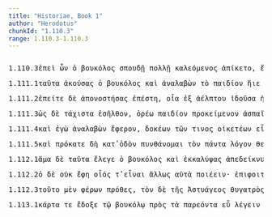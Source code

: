 ```yaml
---
title: "Historiae, Book 1"
author: "Herodotus"
chunkId: "1.110.3"
range: 1.110.3-1.110.3
---
```


<pre class="greek prose syntax" data-urn="urn:cts:greekLit:tlg0016.tlg001"><p><span class="subdoc" data-subdoc="1.110.3">1.110.3</span><span class="sentence"><span class=" " data-flags="c--------" data-head="10" data-id="1" data-lemma="ἐπεί">ἐπεὶ </span><span class=" " data-def="certainly, in fact, really, really" data-flags="d--------" data-head="10" data-id="2" data-lemma="οὖν">ὦν </span><span class=" nominative" data-flags="l-s---mn-" data-head="4" data-id="3" data-lemma="ὁ">ὁ </span><span class=" nominative" data-flags="n-s---mn-" data-head="8" data-id="4" data-lemma="βουκόλος">βουκόλος </span><span class=" dative" data-def="haste, speed, haste, haste" data-flags="n-s---fd-" data-head="8" data-id="5" data-lemma="σπουδή">σπουδῇ </span><span class=" dative" data-def="many, many, many" data-flags="a-s---fd-" data-head="5" data-id="6" data-lemma="πολύς">πολλῇ </span><span class="verb nominative" data-def="call, summon, they had been summoned, demand, require" data-flags="v-sppemn-" data-head="8" data-id="7" data-lemma="καλέω">καλεόμενος </span><span class="verb " data-def="arrive at, come to, reach:, came up to, came to" data-flags="v3saim---" data-head="1" data-id="8" data-lemma="ἀφικνέομαι">ἀπίκετο</span><span class=" " data-flags="u--------" data-head="1" data-id="9" data-lemma=",">, </span><span class="verb " data-flags="v3siia---" data-head="0" data-id="10" data-lemma="λέγω">ἔλεγε </span><span class=" nominative" data-flags="l-s---mn-" data-head="12" data-id="11" data-lemma="ὁ">ὁ </span><span class=" nominative" data-flags="n-s---mn-" data-head="10" data-id="12" data-lemma="Ἅρπαγος">Ἅρπαγος </span><span class=" accusative" data-def="this, nearer, more remote" data-flags="p-p---na-" data-head="10" data-id="13" data-lemma="ὅδε">τάδε</span><span class=" " data-flags="u--------" data-head="0" data-id="14" data-lemma=".">. </span></span><span class="sentence"><span class="verb " data-def="urge, drive on, exhort, bid, order" data-flags="v3spia---" data-head="0" data-id="1" data-lemma="κελεύω">κελεύει </span><span class=" accusative" data-def="thou, thou at least, for thy part, you two, both of you" data-flags="p2s----a-" data-head="8" data-id="2" data-lemma="σύ">σε </span><span class=" accusative" data-flags="n-p---ma-" data-head="1" data-id="3" data-lemma="Ἀστυάγης">Ἀστυάγης </span><span class=" accusative" data-flags="l-s---na-" data-head="5" data-id="4" data-lemma="ὁ">τὸ </span><span class=" accusative" data-flags="n-s---na-" data-head="7" data-id="5" data-lemma="παιδίον">παιδίον </span><span class=" accusative" data-def="this, u, this man here" data-flags="a-s---na-" data-head="5" data-id="6" data-lemma="οὗτος">τοῦτο </span><span class="verb accusative" data-def="a, take, receive" data-flags="v-sapama-" data-head="8" data-id="7" data-lemma="λαμβάνω">λαβόντα </span><span class="verb " data-def="l), Alc, set, put, place, set" data-flags="v--ana---" data-head="1" data-id="8" data-lemma="τίθημι">θεῖναι </span><span class=" " data-def="into, to, into" data-flags="r--------" data-head="8" data-id="9" data-lemma="εἰς">ἐς </span><span class=" accusative" data-flags="l-s---na-" data-head="11" data-id="10" data-lemma="ὁ">τὸ </span><span class=" accusative" data-def="desolate, lonely, solitary, desert parts, empty" data-flags="a-s---nas" data-head="9" data-id="11" data-lemma="ἐρῆμος">ἐρημότατον </span><span class=" genitive" data-flags="l-p---ng-" data-head="13" data-id="12" data-lemma="ὁ">τῶν </span><span class=" genitive" data-flags="n-p---ng-" data-head="11" data-id="13" data-lemma="ὄρος">ὀρέων</span><span class=" " data-flags="u--------" data-head="15" data-id="14" data-lemma=",">, </span><span class=" " data-flags="c--------" data-head="8" data-id="15" data-lemma="ὅπως">ὅκως </span><span class=" " data-flags="d--------" data-head="18" data-id="16" data-lemma="ἄν">ἂν </span><span class=" accusative" data-flags="a-p---na-" data-head="18" data-id="17" data-lemma="τάχιστος">τάχιστα </span><span class="verb " data-def="destroy utterly, make away with, kill, destroy, ruin" data-flags="v3saop---" data-head="15" data-id="18" data-lemma="διαφθείρω">διαφθαρείη</span><span class=" " data-flags="u--------" data-head="0" data-id="19" data-lemma="·">· </span></span><span class="sentence"><span class=" " data-flags="d--------" data-head="4" data-id="1" data-lemma="καί">καὶ </span><span class=" accusative" data-def="this, nearer, more remote" data-flags="p-p---na-" data-head="6" data-id="2" data-lemma="ὅδε">τάδε </span><span class=" nominative" data-flags="l-p---mn-" data-head="5" data-id="3" data-lemma="ὁ">τοὶ </span><span class="verb " data-def="urge, drive on, exhort, bid, order" data-flags="v3saia---" data-head="0" data-id="4" data-lemma="κελεύω">ἐκέλευσε </span><span class="verb " data-def="said, avocam, vac" data-flags="v--ana---" data-head="4" data-id="5" data-lemma="εἶπον">εἰπεῖν</span><span class=" " data-flags="u--------" data-head="5" data-id="6" data-lemma=",">, </span><span class=" " data-def="if haply, if, soever" data-flags="c--------" data-head="20" data-id="7" data-lemma="ἐάν">ἢν </span><span class=" " data-flags="d--------" data-head="9" data-id="8" data-lemma="μή">μὴ </span><span class="verb " data-def="kill, slay, condemn to death, put to death" data-flags="v2sasa---" data-head="11" data-id="9" data-lemma="ἀποκτείνω">ἀποκτείνῃς </span><span class=" accusative" data-def="self, him, her, it, the very one, the same" data-flags="p-s---na-" data-head="9" data-id="10" data-lemma="αὐτός">αὐτὸ </span><span class=" " data-def="otheruise, but, not only . . but" data-flags="c--------" data-head="7" data-id="11" data-lemma="ἀλλά">ἀλλὰ </span><span class=" dative" data-def="any one, any thing, who? what?, si se" data-flags="a-s---md-" data-head="13" data-id="12" data-lemma="τις">τεῷ </span><span class=" dative" data-flags="n-s---md-" data-head="14" data-id="13" data-lemma="τρόπος">τρόπῳ </span><span class="verb " data-def="cause to remain over and above, keep safe, preserve, save up, lay by, part" data-flags="v2sasa---" data-head="11" data-id="14" data-lemma="περιποιέω">περιποιήσῃς</span><span class=" " data-flags="u--------" data-head="7" data-id="15" data-lemma=",">, </span><span class=" dative" data-def="ruin, destruction, death, of death, plague take thee" data-flags="n-s---md-" data-head="20" data-id="16" data-lemma="ὄλεθρος">ὀλέθρῳ </span><span class=" dative" data-flags="l-s---md-" data-head="16" data-id="17" data-lemma="ὁ">τῷ </span><span class=" dative" data-def="bad, ugly, ill-born, mean" data-flags="a-s---md-" data-head="16" data-id="18" data-lemma="κακός">κακίστῳ </span><span class=" accusative" data-def="thou, thou at least, for thy part, you two, both of you" data-flags="p-s---ma-" data-head="20" data-id="19" data-lemma="σύ">σε </span><span class="verb " data-def="use constantly, habitually, use" data-flags="v--fne---" data-head="6" data-id="20" data-lemma="διαχράομαι">διαχρήσεσθαι</span><span class=" " data-flags="u--------" data-head="0" data-id="21" data-lemma=".">. </span></span><span class="sentence"><span class="verb " data-def="" data-flags="v--pna---" data-head="4" data-id="1" data-lemma="ἐποράω">ἐπορᾶν </span><span class=" " data-flags="d--------" data-head="4" data-id="2" data-lemma="δέ">δὲ </span><span class="verb accusative" data-def="to be cast out, exposed, to be set up in public, posted up" data-flags="v-srpena-" data-head="1" data-id="3" data-lemma="ἔκκειμαι">ἐκκείμενον </span><span class="verb " data-def="draw up in order of battle, form, array, marshal, to be drawn up, in rank and file" data-flags="v1srie---" data-head="0" data-id="4" data-lemma="τάσσω">τέταγμαι </span><span class=" nominative" data-def="I at least, for my part, indeed, for myself, me, we two" data-flags="p1s---mn-" data-head="4" data-id="5" data-lemma="ἐγώ">ἐγώ</span><span class=" " data-flags="u--------" data-head="0" data-id="6" data-lemma=".">. </span></span></p><p><span class="subdoc" data-subdoc="1.111.1">1.111.1</span><span class="sentence"><span class=" nominative" data-def="this, u, this man here" data-flags="p-p---nn-" data-head="2" data-id="1" data-lemma="οὗτος">ταῦτα </span><span class="verb nominative" data-def="hear, hear, hear of, hear tell of" data-flags="v-sppamn-" data-head="14" data-id="2" data-lemma="ἀκούω">ἀκούσας </span><span class=" nominative" data-flags="l-s---mn-" data-head="4" data-id="3" data-lemma="ὁ">ὁ </span><span class=" nominative" data-flags="n-s---mn-" data-head="14" data-id="4" data-lemma="βουκόλος">βουκόλος </span><span class=" " data-flags="d--------" data-head="6" data-id="5" data-lemma="καί">καὶ </span><span class="verb nominative" data-def="take up, take into one's hands, take on board ship, take up into heaven" data-flags="v-sapamn-" data-head="9" data-id="6" data-lemma="ἀναλαμβάνω">ἀναλαβὼν </span><span class=" accusative" data-flags="l-s---na-" data-head="8" data-id="7" data-lemma="ὁ">τὸ </span><span class=" accusative" data-flags="n-s---na-" data-head="6" data-id="8" data-lemma="παιδίον">παιδίον </span><span class="verb " data-flags="v3siia---" data-head="14" data-id="9" data-lemma="εἶμι">ἤιε </span><span class=" accusative" data-flags="l-s---fa-" data-head="13" data-id="10" data-lemma="ὁ">τὴν </span><span class=" accusative" data-def="self, him, her, it, the very one, the same" data-flags="a-s---fa-" data-head="13" data-id="11" data-lemma="αὐτός">αὐτὴν </span><span class=" " data-def="backwards, hinder parts, back" data-flags="d--------" data-head="9" data-id="12" data-lemma="ὀπίσω">ὀπίσω </span><span class=" accusative" data-def="way, road, course, channel, to truth" data-flags="n-s---fa-" data-head="9" data-id="13" data-lemma="ὁδός">ὁδὸν </span><span class=" " data-flags="c--------" data-head="0" data-id="14" data-lemma="καί">καὶ </span><span class="verb " data-def="arrive at, come to, reach:, came up to, came to" data-flags="v3spie---" data-head="14" data-id="15" data-lemma="ἀφικνέομαι">ἀπικνέεται </span><span class=" " data-def="into, to, into" data-flags="r--------" data-head="15" data-id="16" data-lemma="εἰς">ἐς </span><span class=" accusative" data-flags="l-s---fa-" data-head="18" data-id="17" data-lemma="ὁ">τὴν </span><span class=" accusative" data-def="steading, farm-building, country house, quarters" data-flags="n-s---fa-" data-head="16" data-id="18" data-lemma="ἔπαυλις">ἔπαυλιν</span><span class=" " data-flags="u--------" data-head="0" data-id="19" data-lemma=".">. </span></span><span class="sentence"><span class=" dative" data-flags="l-s---md-" data-head="5" data-id="1" data-lemma="ὁ">τῷ </span><span class=" " data-flags="d--------" data-head="18" data-id="2" data-lemma="δέ">δ̓ </span><span class=" " data-flags="d--------" data-head="18" data-id="3" data-lemma="ἄρα">ἄρα </span><span class=" " data-flags="d--------" data-head="5" data-id="4" data-lemma="καί">καὶ </span><span class=" dative" data-def="self, him, her, it, the very one, the same" data-flags="p-s---md-" data-head="7" data-id="5" data-lemma="αὐτός">αὐτῷ </span><span class=" nominative" data-flags="l-s---fn-" data-head="7" data-id="6" data-lemma="ὁ">ἡ </span><span class=" nominative" data-def="woman, man, mistress, lady" data-flags="n-s---fn-" data-head="18" data-id="7" data-lemma="γυνή">γυνή</span><span class=" " data-flags="u--------" data-head="10" data-id="8" data-lemma=",">, </span><span class=" nominative" data-def="at the birth, about to bring forth" data-flags="n-s---fn-" data-head="10" data-id="9" data-lemma="ἐπίτεξ">ἐπίτεξ </span><span class="verb nominative" data-flags="v-sppafn-" data-head="18" data-id="10" data-lemma="εἰμί">ἐοῦσα </span><span class=" accusative" data-flags="a-s---fa-" data-head="12" data-id="11" data-lemma="πᾶς">πᾶσαν </span><span class=" accusative" data-def="day, at daybreak, in the day" data-flags="n-s---fa-" data-head="10" data-id="12" data-lemma="ἡμέρα">ἡμέρην</span><span class=" " data-flags="u--------" data-head="10" data-id="13" data-lemma=",">, </span><span class=" " data-flags="d--------" data-head="18" data-id="14" data-lemma="τότε">τότε </span><span class=" " data-flags="d--------" data-head="18" data-id="15" data-lemma="πως">κως </span><span class=" " data-flags="r--------" data-head="18" data-id="16" data-lemma="κατά">κατὰ </span><span class=" accusative" data-def="god, goddess, the Divine power, the Deity" data-flags="n-s---ma-" data-head="16" data-id="17" data-lemma="δαίμων">δαίμονα </span><span class="verb " data-def="bring into the world, engender, beget, bring forth" data-flags="v3spia---" data-head="0" data-id="18" data-lemma="τίκτω">τίκτει </span><span class="verb genitive" data-def="go, come, go, go away, go off" data-flags="v-sppemg-" data-head="18" data-id="19" data-lemma="οἴχομαι">οἰχομένου </span><span class=" genitive" data-flags="l-s---mg-" data-head="21" data-id="20" data-lemma="ὁ">τοῦ </span><span class=" genitive" data-flags="n-s---mg-" data-head="19" data-id="21" data-lemma="βουκόλος">βουκόλου </span><span class=" " data-def="into, to, into" data-flags="r--------" data-head="19" data-id="22" data-lemma="εἰς">ἐς </span><span class=" accusative" data-def="city, the citadel, the citadel" data-flags="n-s---fa-" data-head="22" data-id="23" data-lemma="πόλις">πόλιν</span><span class=" " data-flags="u--------" data-head="0" data-id="24" data-lemma=".">. </span></span><span class="sentence"><span class="verb " data-flags="v3piia---" data-head="0" data-id="1" data-lemma="εἰμί">ἦσαν </span><span class=" " data-flags="d--------" data-head="1" data-id="2" data-lemma="δέ">δὲ </span><span class=" " data-def="into, to, into" data-flags="r--------" data-head="1" data-id="3" data-lemma="εἰς">ἐν </span><span class=" dative" data-def="thought, care, attention, thought, thought, reflection, meditation" data-flags="n-s---fd-" data-head="3" data-id="4" data-lemma="φροντίς">φροντίδι </span><span class=" nominative" data-def="either, both of two, each one" data-flags="a-p---mn-" data-head="8" data-id="5" data-lemma="ἀμφότερος">ἀμφότεροι </span><span class=" genitive" data-def="of one another, to one another, one another, mutually, reciprocally, one another" data-flags="p-p---mg-" data-head="7" data-id="6" data-lemma="ἀλλήλων">ἀλλήλων </span><span class=" " data-def="round about, all round, on both sides, pári" data-flags="r--------" data-head="4" data-id="7" data-lemma="περί">πέρι</span><span class=" " data-flags="u--------" data-head="1" data-id="8" data-lemma=",">, </span><span class=" nominative" data-flags="l-s---mn-" data-head="18" data-id="9" data-lemma="ὁ">ὃ </span><span class=" " data-def="indeed, of a truth, but, indeed" data-flags="d--------" data-head="18" data-id="10" data-lemma="μέν">μὲν </span><span class=" genitive" data-flags="l-s---mg-" data-head="12" data-id="11" data-lemma="ὁ">τοῦ </span><span class=" genitive" data-def="childbirth, parturition, the time of parturition, period of gestation" data-flags="n-s---mg-" data-head="15" data-id="12" data-lemma="τόκος">τόκου </span><span class=" genitive" data-flags="l-s---fg-" data-head="14" data-id="13" data-lemma="ὁ">τῆς </span><span class=" genitive" data-def="woman, man, mistress, lady" data-flags="n-s---fg-" data-head="12" data-id="14" data-lemma="γυνή">γυναικὸς </span><span class="verb nominative" data-def="" data-flags="v-sppamn-" data-head="9" data-id="15" data-lemma="ἀρρωδέω">ἀρρωδέων</span><span class=" " data-flags="u--------" data-head="9" data-id="16" data-lemma=",">, </span><span class=" nominative" data-flags="l-s---fn-" data-head="19" data-id="17" data-lemma="ὁ">ἡ </span><span class=" " data-flags="c--------" data-head="8" data-id="18" data-lemma="δέ">δὲ </span><span class=" nominative" data-def="woman, man, mistress, lady" data-flags="n-s---fn-" data-head="18" data-id="19" data-lemma="γυνή">γυνὴ </span><span class=" accusative" data-flags="p-s---na-" data-head="26" data-id="20" data-lemma="ὅς">ὅ </span><span class=" accusative" data-def="any one, any thing, who? what?, si se" data-flags="a-s---na-" data-head="20" data-id="21" data-lemma="τις">τι </span><span class=" " data-flags="d--------" data-head="23" data-id="22" data-lemma="οὐ">οὐκ </span><span class="verb nominative" data-def="to be accustomed, to be wont, after his wont, is the custom" data-flags="v-srpamn-" data-head="26" data-id="23" data-lemma="ἔθω">ἐωθὼς </span><span class=" nominative" data-flags="l-s---mn-" data-head="25" data-id="24" data-lemma="ὁ">ὁ </span><span class=" nominative" data-flags="n-s---mn-" data-head="26" data-id="25" data-lemma="Ἅρπαγος">Ἅρπαγος </span><span class="verb " data-def="send after, for, having sent for" data-flags="v3saom---" data-head="31" data-id="26" data-lemma="μεταπέμπω">μεταπέμψαιτο </span><span class=" genitive" data-def="self, him, her, it, the very one, the same" data-flags="p-s---fg-" data-head="29" data-id="27" data-lemma="αὐτός">αὐτῆς </span><span class=" accusative" data-flags="l-s---ma-" data-head="29" data-id="28" data-lemma="ὁ">τὸν </span><span class=" accusative" data-def="nar-, ner-, nṛ-, nṛ" data-flags="n-s---ma-" data-head="26" data-id="29" data-lemma="ἀνήρ">ἄνδρα</span><span class=" " data-flags="u--------" data-head="0" data-id="30" data-lemma=".">. </span></span></p><p><span class="subdoc" data-subdoc="1.111.2">1.111.2</span><span class="sentence"><span class=" " data-flags="c--------" data-head="12" data-id="1" data-lemma="ἐπεί">ἐπείτε </span><span class=" " data-flags="d--------" data-head="12" data-id="2" data-lemma="δέ">δὲ </span><span class="verb nominative" data-def="return, come home, when he returns from" data-flags="v-sapamn-" data-head="4" data-id="3" data-lemma="ἀπονοστέω">ἀπονοστήσας </span><span class="verb " data-def="set, place upon, set over, to be appointed, instituted" data-flags="v3saia---" data-head="1" data-id="4" data-lemma="ἐφίστημι">ἐπέστη</span><span class=" " data-flags="u--------" data-head="1" data-id="5" data-lemma=",">, </span><span class=" accusative" data-def="such as, of what sort, what a man, what" data-flags="a-p---na-" data-head="9" data-id="6" data-lemma="οἷος">οἷα </span><span class=" " data-def="from out of, from, out of, forth from" data-flags="r--------" data-head="9" data-id="7" data-lemma="ἐκ">ἐξ </span><span class=" genitive" data-def="unhoped for, unexpected, beyond hope, unexpectedly, beyond hope, despaired of" data-flags="a-s---mg-" data-head="7" data-id="8" data-lemma="ἄελπτος">ἀέλπτου </span><span class="verb nominative" data-flags="v-sapafn-" data-head="12" data-id="9" data-lemma="εἶδον">ἰδοῦσα </span><span class=" nominative" data-flags="l-s---fn-" data-head="11" data-id="10" data-lemma="ὁ">ἡ </span><span class=" nominative" data-def="woman, man, mistress, lady" data-flags="n-s---fn-" data-head="12" data-id="11" data-lemma="γυνή">γυνὴ </span><span class="verb " data-def="ask, inquire, learn by inquiry, ask after" data-flags="v3siie---" data-head="0" data-id="12" data-lemma="ἔρομαι">εἴρετο </span><span class=" nominative" data-def="before, in front, fore, in front" data-flags="a-s---fn-" data-head="11" data-id="13" data-lemma="πρότερος">προτέρη </span><span class=" accusative" data-flags="p-s---na-" data-head="20" data-id="14" data-lemma="ὅς">ὅ </span><span class=" accusative" data-def="any one, any thing, who? what?, si se" data-flags="a-s---na-" data-head="14" data-id="15" data-lemma="τις">τι </span><span class=" accusative" data-def="him, her, it, himself" data-flags="p-s---ma-" data-head="20" data-id="16" data-lemma="μιν">μιν </span><span class=" " data-def="in this way, manner, so, thus, thus, as follows" data-flags="d--------" data-head="20" data-id="17" data-lemma="οὕτως">οὕτω </span><span class=" " data-def="ready, willing, eager, eager, eager for" data-flags="d--------" data-head="20" data-id="18" data-lemma="πρόθυμος">προθύμως </span><span class=" nominative" data-flags="n-s---mn-" data-head="20" data-id="19" data-lemma="Ἅρπαγος">Ἅρπαγος </span><span class="verb " data-def="send after, for, having sent for" data-flags="v3saim---" data-head="12" data-id="20" data-lemma="μεταπέμπω">μετεπέμψατο</span><span class=" " data-flags="u--------" data-head="0" data-id="21" data-lemma=".">. </span></span><span class="sentence"><span class=" nominative" data-flags="l-s---mn-" data-head="3" data-id="1" data-lemma="ὁ">ὁ </span><span class=" " data-flags="d--------" data-head="3" data-id="2" data-lemma="δέ">δὲ </span><span class="verb " data-def="said, avocam, vac" data-flags="v3saia---" data-head="0" data-id="3" data-lemma="εἶπον">εἶπε </span><span class=" " data-flags="i--------" data-head="5" data-id="4" data-lemma="ὦ">ὤ </span><span class=" vocative" data-def="woman, man, mistress, lady" data-flags="n-s---fv-" data-head="12" data-id="5" data-lemma="γυνή">γύναι</span><span class=" " data-flags="u--------" data-head="5" data-id="6" data-lemma=",">, </span><span class="verb " data-flags="v1paia---" data-head="12" data-id="7" data-lemma="εἶδον">εἶδόν </span><span class=" " data-flags="d--------" data-head="12" data-id="8" data-lemma="τε">τε </span><span class=" " data-def="into, to, into" data-flags="r--------" data-head="11" data-id="9" data-lemma="εἰς">ἐς </span><span class=" accusative" data-def="city, the citadel, the citadel" data-flags="n-s---fa-" data-head="9" data-id="10" data-lemma="πόλις">πόλιν </span><span class="verb nominative" data-def="ibo, start, set out, was setting out" data-flags="v-sapamn-" data-head="12" data-id="11" data-lemma="ἔρχομαι">ἐλθὼν </span><span class=" " data-flags="c--------" data-head="3" data-id="12" data-lemma="καί">καὶ </span><span class="verb " data-def="hear, hear, hear of, hear tell of" data-flags="v1saia---" data-head="12" data-id="13" data-lemma="ἀκούω">ἤκουσα </span><span class=" accusative" data-flags="p-s---na-" data-head="16" data-id="14" data-lemma="ὅς">τὸ </span><span class=" " data-def="and not, neither . . nor, both not . . , and" data-flags="d--------" data-head="18" data-id="15" data-lemma="μήτε">μήτε </span><span class="verb " data-flags="v--pna---" data-head="18" data-id="16" data-lemma="ἰδέω">ἰδεῖν </span><span class="verb " data-def="-IG, owe, have to pay, account for" data-flags="v3paia---" data-head="12" data-id="17" data-lemma="ὀφείλω">ὄφελον </span><span class=" " data-def="and not, neither . . nor, both not . . , and" data-flags="c--------" data-head="17" data-id="18" data-lemma="μήτε">μήτε </span><span class=" " data-flags="d--------" data-head="20" data-id="19" data-lemma="ποτέ">κοτὲ </span><span class="verb " data-def="come into a new state of being, come into being, to be born" data-flags="v--anm---" data-head="18" data-id="20" data-lemma="γίγνομαι">γενέσθαι </span><span class=" " data-def="into, to, into" data-flags="r--------" data-head="20" data-id="21" data-lemma="εἰς">ἐς </span><span class=" accusative" data-def="master, lord, the master of the house, despot, absolute ruler" data-flags="n-p---ma-" data-head="21" data-id="22" data-lemma="δεσπότης">δεσπότας </span><span class=" accusative" data-flags="l-p---ma-" data-head="22" data-id="23" data-lemma="ὁ">τοὺς </span><span class=" accusative" data-def="our, our case, our part" data-flags="a-p---ma-" data-head="22" data-id="24" data-lemma="ἡμέτερος">ἡμετέρους</span><span class=" " data-flags="u--------" data-head="0" data-id="25" data-lemma=".">. </span></span><span class="sentence"><span class=" nominative" data-flags="n-s---mn-" data-head="6" data-id="1" data-lemma="οἶκος">οἶκος </span><span class=" " data-def="indeed, of a truth, but, indeed" data-flags="d--------" data-head="9" data-id="2" data-lemma="μέν">μὲν </span><span class=" nominative" data-flags="a-s---mn-" data-head="1" data-id="3" data-lemma="πᾶς">πᾶς </span><span class=" genitive" data-flags="n-s---mg-" data-head="1" data-id="4" data-lemma="Ἅρπαγος">Ἁρπάγου </span><span class=" dative" data-def="" data-flags="n-s---md-" data-head="6" data-id="5" data-lemma="κλαυθμός">κλαυθμῷ </span><span class="verb " data-def="hold fast, hold back, withhold, check, restrain, bridle" data-flags="v3siie---" data-head="9" data-id="6" data-lemma="κατέχω">κατείχετο</span><span class=" " data-flags="u--------" data-head="6" data-id="7" data-lemma=",">, </span><span class=" nominative" data-def="I at least, for my part, indeed, for myself, me, we two" data-flags="p1s---mn-" data-head="11" data-id="8" data-lemma="ἐγώ">ἐγὼ </span><span class=" " data-flags="c--------" data-head="0" data-id="9" data-lemma="δέ">δὲ </span><span class="verb nominative" data-def="strike out of, drive away from, expel, drive away, drive out of one's senses by a sudden shock, amaze, astound" data-flags="v-sappmn-" data-head="11" data-id="10" data-lemma="ἐκπλήσσω">ἐκπλαγεὶς </span><span class="verb " data-flags="v1siia---" data-head="9" data-id="11" data-lemma="εἶμι">ἤια </span><span class=" " data-def="" data-flags="d--------" data-head="11" data-id="12" data-lemma="ἔσω">ἔσω</span><span class=" " data-flags="u--------" data-head="0" data-id="13" data-lemma=".">. </span></span></p><p><span class="subdoc" data-subdoc="1.111.3">1.111.3</span><span class="sentence"><span class=" " data-def="so, thus, as, how" data-flags="c--------" data-head="6" data-id="1" data-lemma="ὡς">ὡς </span><span class=" " data-flags="d--------" data-head="6" data-id="2" data-lemma="δέ">δὲ </span><span class=" accusative" data-flags="a-p---na-" data-head="4" data-id="3" data-lemma="τάχιστος">τάχιστα </span><span class="verb " data-def="go in, into, enter, invaded" data-flags="v1saia---" data-head="1" data-id="4" data-lemma="εἰσέρχομαι">ἐσῆλθον</span><span class=" " data-flags="u--------" data-head="1" data-id="5" data-lemma=",">, </span><span class="verb " data-def="Inscr. destombeaux des rois, I know, a)ware" data-flags="v1spia---" data-head="0" data-id="6" data-lemma="ὁράω">ὁρέω </span><span class=" accusative" data-flags="n-s---na-" data-head="6" data-id="7" data-lemma="παιδίον">παιδίον </span><span class="verb accusative" data-def="to be set before one, laid, shew" data-flags="v-srpena-" data-head="7" data-id="8" data-lemma="πρόκειμαι">προκείμενον </span><span class="verb accusative" data-def="pant, gasp, struggle, made a struggle, resisted" data-flags="v-sppana-" data-head="11" data-id="9" data-lemma="ἀσπαίρω">ἀσπαῖρόν </span><span class=" " data-flags="d--------" data-head="11" data-id="10" data-lemma="τε">τε </span><span class=" " data-flags="c--------" data-head="7" data-id="11" data-lemma="καί">καὶ </span><span class="verb accusative" data-flags="v-sppena-" data-head="11" data-id="12" data-lemma="κραυγάνομαι">κραυγανόμενον</span><span class=" " data-flags="u--------" data-head="14" data-id="13" data-lemma=",">, </span><span class="verb accusative" data-def="order, arrange, set, in array, marshal" data-flags="v-srpema-" data-head="7" data-id="14" data-lemma="κοσμέω">κεκοσμημένον </span><span class=" dative" data-def="gold, gold, gold" data-flags="n-s---md-" data-head="17" data-id="15" data-lemma="χρυσός">χρυσῷ </span><span class=" " data-flags="d--------" data-head="17" data-id="16" data-lemma="τε">τε </span><span class=" " data-flags="c--------" data-head="14" data-id="17" data-lemma="καί">καὶ </span><span class=" dative" data-def="clothing, raiment, the dress, dress" data-flags="n-s---fd-" data-head="17" data-id="18" data-lemma="ἐσθής">ἐσθῆτι </span><span class=" dative" data-def="many-coloured, spotted, pied, dappled, tattooed, wrought in various colours" data-flags="a-s---fd-" data-head="18" data-id="19" data-lemma="ποικίλος">ποικίλῃ</span><span class=" " data-flags="u--------" data-head="0" data-id="20" data-lemma=".">. </span></span><span class="sentence"><span class=" nominative" data-flags="n-s---mn-" data-head="7" data-id="1" data-lemma="Ἅρπαγος">Ἅρπαγος </span><span class=" " data-flags="d--------" data-head="7" data-id="2" data-lemma="δέ">δὲ </span><span class=" " data-def="so, thus, as, how" data-flags="c--------" data-head="7" data-id="3" data-lemma="ὡς">ὡς </span><span class="verb " data-flags="v3saia---" data-head="3" data-id="4" data-lemma="εἶδον">εἶδέ </span><span class=" accusative" data-def="I at least, for my part, indeed, for myself, me, we two" data-flags="p1s---ma-" data-head="4" data-id="5" data-lemma="ἐγώ">με</span><span class=" " data-flags="u--------" data-head="3" data-id="6" data-lemma=",">, </span><span class="verb " data-def="urge, drive on, exhort, bid, order" data-flags="v3siia---" data-head="0" data-id="7" data-lemma="κελεύω">ἐκέλευε </span><span class=" accusative" data-flags="l-s---fa-" data-head="9" data-id="8" data-lemma="ὁ">τὴν </span><span class=" accusative" data-flags="a-s---fa-" data-head="15" data-id="9" data-lemma="τάχιστος">ταχίστην </span><span class="verb accusative" data-def="take up, take into one's hands, take on board ship, take up into heaven" data-flags="v-sapama-" data-head="15" data-id="10" data-lemma="ἀναλαμβάνω">ἀναλαβόντα </span><span class=" accusative" data-flags="l-s---na-" data-head="12" data-id="11" data-lemma="ὁ">τὸ </span><span class=" accusative" data-flags="n-s---na-" data-head="10" data-id="12" data-lemma="παιδίον">παιδίον </span><span class="verb " data-def="go, come, go, go away, go off" data-flags="v--pne---" data-head="15" data-id="13" data-lemma="οἴχομαι">οἴχεσθαι </span><span class="verb accusative" data-def="fero, beran, bhárati" data-flags="v-sppama-" data-head="13" data-id="14" data-lemma="φέρω">φέροντα </span><span class=" " data-flags="c--------" data-head="7" data-id="15" data-lemma="καί">καὶ </span><span class="verb " data-def="strike, dashed, slay" data-flags="v2samm---" data-head="15" data-id="16" data-lemma="θείνω">θεῖναι </span><span class=" " data-flags="d--------" data-head="19" data-id="17" data-lemma="ἔνθα">ἔνθα </span><span class=" nominative" data-def="full of wild beasts, infested by them, full of ravenous fishes, savage" data-flags="a-s---nns" data-head="19" data-id="18" data-lemma="θηριώδης">θηριωδέστατον </span><span class="verb " data-def="suffer, permit, leave, alone" data-flags="v3siia---" data-head="16" data-id="19" data-lemma="ἐάω">εἴη </span><span class=" genitive" data-flags="l-p---ng-" data-head="21" data-id="20" data-lemma="ὁ">τῶν </span><span class=" genitive" data-flags="n-p---ng-" data-head="18" data-id="21" data-lemma="ὀρός">ὀρέων</span><span class=" " data-flags="u--------" data-head="23" data-id="22" data-lemma=",">, </span><span class="verb nominative" data-def="Spir. Prooem., Eratosth.Prooem, say, affirm, assert, shall we say of" data-flags="v-sppamn-" data-head="7" data-id="23" data-lemma="φημί">φὰς </span><span class=" accusative" data-flags="n-s---ma-" data-head="25" data-id="24" data-lemma="Ἀστυάγης">Ἀστυάγεα </span><span class="verb " data-flags="v--pna---" data-head="23" data-id="25" data-lemma="εἰμί">εἶναι </span><span class=" accusative" data-flags="l-s---ma-" data-head="28" data-id="26" data-lemma="ὁ">τὸν </span><span class=" accusative" data-def="this, u, this man here" data-flags="p-p---na-" data-head="28" data-id="27" data-lemma="οὗτος">ταῦτα </span><span class="verb accusative" data-def="lay, put, place upon, laid on" data-flags="v-sapmma-" data-head="25" data-id="28" data-lemma="ἐπιτίθημι">ἐπιθέμενόν </span><span class=" dative" data-def="I at least, for my part, indeed, for myself, me, we two" data-flags="p1s---md-" data-head="28" data-id="29" data-lemma="ἐγώ">μοι</span><span class=" " data-flags="u--------" data-head="23" data-id="30" data-lemma=",">, </span><span class=" accusative" data-def="many, many, many" data-flags="a-p---na-" data-head="32" data-id="31" data-lemma="πολύς">πόλλ̓ </span><span class="verb nominative" data-flags="v-sapamn-" data-head="7" data-id="32" data-lemma="ἀπειλέω">ἀπειλήσας </span><span class=" " data-flags="c--------" data-head="32" data-id="33" data-lemma="εἰ">εἰ </span><span class=" " data-flags="d--------" data-head="36" data-id="34" data-lemma="μή">μή </span><span class=" accusative" data-def="Rendic.Pont. Accad.Rom. di Arch, they, them, them" data-flags="p-p---na-" data-head="36" data-id="35" data-lemma="σφεῖς">σφεα </span><span class="verb " data-def="make, do, make, produce" data-flags="v1saoa---" data-head="33" data-id="36" data-lemma="ποιέω">ποιήσαιμι</span><span class=" " data-flags="u--------" data-head="0" data-id="37" data-lemma=".">. </span></span></p><p><span class="subdoc" data-subdoc="1.111.4">1.111.4</span><span class="sentence"><span class=" " data-flags="d--------" data-head="4" data-id="1" data-lemma="καί">καὶ </span><span class=" nominative" data-def="I at least, for my part, indeed, for myself, me, we two" data-flags="p1s---mn-" data-head="4" data-id="2" data-lemma="ἐγώ">ἐγὼ </span><span class="verb nominative" data-def="take up, take into one's hands, take on board ship, take up into heaven" data-flags="v-sapamn-" data-head="4" data-id="3" data-lemma="ἀναλαμβάνω">ἀναλαβὼν </span><span class="verb " data-def="fero, beran, bhárati" data-flags="v1siia---" data-head="0" data-id="4" data-lemma="φέρω">ἔφερον</span><span class=" " data-flags="u--------" data-head="6" data-id="5" data-lemma=",">, </span><span class="verb nominative" data-def="expect, think, suppose, imagine, thought" data-flags="v-pppamn-" data-head="4" data-id="6" data-lemma="δοκέω">δοκέων </span><span class=" genitive" data-flags="l-p---mg-" data-head="9" data-id="7" data-lemma="ὁ">τῶν </span><span class=" genitive" data-def="any one, any thing, who? what?, si se" data-flags="p-s----g-" data-head="10" data-id="8" data-lemma="τις">τινος </span><span class=" genitive" data-def="household slave, household" data-flags="n-p---mg-" data-head="8" data-id="9" data-lemma="οἰκέτης">οἰκετέων </span><span class="verb " data-flags="v--pna---" data-head="6" data-id="10" data-lemma="εἰμί">εἶναι</span><span class=" " data-flags="u--------" data-head="0" data-id="11" data-lemma="·">· </span></span><span class="sentence"><span class=" " data-flags="d--------" data-head="5" data-id="1" data-lemma="οὐ">οὐ </span><span class=" " data-def="for, yes, . . , no, ay doubtless" data-flags="d--------" data-head="5" data-id="2" data-lemma="γάρ">γὰρ </span><span class=" " data-flags="d--------" data-head="5" data-id="3" data-lemma="ἄν">ἂν </span><span class=" " data-flags="d--------" data-head="5" data-id="4" data-lemma="ποτέ">κοτὲ </span><span class="verb " data-def="think, suppose, to" data-flags="v1saia---" data-head="0" data-id="5" data-lemma="καταδοκέω">κατέδοξα </span><span class=" " data-def="thence, on the one side, on this side" data-flags="d--------" data-head="8" data-id="6" data-lemma="ἔνθεν">ἔνθεν </span><span class=" " data-def="at least, at any rate, iron, have" data-flags="d--------" data-head="8" data-id="7" data-lemma="γε">γε </span><span class="verb " data-flags="v3siia---" data-head="5" data-id="8" data-lemma="εἰμί">ἦν</span><span class=" " data-flags="u--------" data-head="0" data-id="9" data-lemma=".">. </span></span><span class="sentence"><span class="verb " data-def="to be astounded, to be astonished at, alarm" data-flags="v1siia---" data-head="0" data-id="1" data-lemma="θαμβέω">ἐθάμβεον </span><span class=" " data-flags="d--------" data-head="11" data-id="2" data-lemma="δέ">δὲ </span><span class="verb nominative" data-def="Inscr. destombeaux des rois, I know, a)ware" data-flags="v-sppamn-" data-head="11" data-id="3" data-lemma="ὁράω">ὁρέων </span><span class=" dative" data-def="gold, gold, gold" data-flags="n-s---md-" data-head="6" data-id="4" data-lemma="χρυσός">χρυσῷ </span><span class=" " data-flags="d--------" data-head="6" data-id="5" data-lemma="τε">τε </span><span class=" " data-flags="c--------" data-head="8" data-id="6" data-lemma="καί">καὶ </span><span class=" dative" data-def="garment, over-garment, rug, carpet" data-flags="n-p---nd-" data-head="6" data-id="7" data-lemma="εἷμα">εἵμασι </span><span class="verb accusative" data-def="order, arrange, set, in array, marshal" data-flags="v-srpena-" data-head="3" data-id="8" data-lemma="κοσμέω">κεκοσμημένον</span><span class=" " data-flags="u--------" data-head="3" data-id="9" data-lemma=",">, </span><span class=" " data-def="on the side of, in the direction of, from, at, to, práti" data-flags="r--------" data-head="11" data-id="10" data-lemma="πρός">πρὸς </span><span class=" " data-flags="c--------" data-head="1" data-id="11" data-lemma="δέ">δὲ </span><span class=" " data-flags="d--------" data-head="13" data-id="12" data-lemma="καί">καὶ </span><span class=" accusative" data-def="" data-flags="n-s---ma-" data-head="10" data-id="13" data-lemma="κλαυθμός">κλαυθμὸν </span><span class="verb accusative" data-def="set down, bring, to land" data-flags="v-srpama-" data-head="13" data-id="14" data-lemma="καθίστημι">κατεστεῶτα </span><span class=" accusative" data-def="showing in, reflecting, visible to the eye, manifest" data-flags="a-s---ma-" data-head="13" data-id="15" data-lemma="ἐμφανής">ἐμφανέα </span><span class=" " data-def="into, to, into" data-flags="r--------" data-head="15" data-id="16" data-lemma="εἰς">ἐν </span><span class=" genitive" data-def="hook" data-flags="n-s---mg-" data-head="16" data-id="17" data-lemma="ἅρπαγος">Ἁρπάγου</span><span class=" " data-flags="u--------" data-head="0" data-id="18" data-lemma=".">. </span></span></p><p><span class="subdoc" data-subdoc="1.111.5">1.111.5</span><span class="sentence"><span class=" " data-flags="d--------" data-head="6" data-id="1" data-lemma="καί">καὶ </span><span class=" " data-flags="d--------" data-head="6" data-id="2" data-lemma="πρόκα">πρόκατε </span><span class=" " data-flags="d--------" data-head="6" data-id="3" data-lemma="δή">δὴ </span><span class=" " data-flags="r--------" data-head="6" data-id="4" data-lemma="κατά">κατ̓ </span><span class=" accusative" data-def="way, road, course, channel, to truth" data-flags="n-s---fa-" data-head="4" data-id="5" data-lemma="ὁδός">ὁδὸν </span><span class="verb " data-def="learn, by hearsay, by inquiry" data-flags="v1spie---" data-head="0" data-id="6" data-lemma="πυνθάνομαι">πυνθάνομαι </span><span class=" accusative" data-flags="l-s---ma-" data-head="9" data-id="7" data-lemma="ὁ">τὸν </span><span class=" accusative" data-flags="a-s---ma-" data-head="9" data-id="8" data-lemma="πᾶς">πάντα </span><span class=" accusative" data-def="computation, reckoning, account, accounts" data-flags="n-s---ma-" data-head="20" data-id="9" data-lemma="λόγος">λόγον </span><span class=" genitive" data-def="An Ox, henchman, attendant, companion in arms, squire" data-flags="n-s---mg-" data-head="6" data-id="10" data-lemma="θεράπων">θεράποντος</span><span class=" " data-flags="u--------" data-head="17" data-id="11" data-lemma=",">, </span><span class=" nominative" data-flags="p-s---mn-" data-head="17" data-id="12" data-lemma="ὅς">ὃς </span><span class=" accusative" data-def="I at least, for my part, indeed, for myself, me, we two" data-flags="p1s---ma-" data-head="14" data-id="13" data-lemma="ἐγώ">ἐμὲ </span><span class="verb nominative" data-def="send before, send forward, forth, afford, furnish" data-flags="v-sppamn-" data-head="17" data-id="14" data-lemma="προπέμπω">προπέμπων </span><span class=" " data-def="out, out of, outside" data-flags="d--------" data-head="14" data-id="15" data-lemma="ἔξω">ἔξω </span><span class=" genitive" data-def="city, the citadel, the citadel" data-flags="n-s---fg-" data-head="15" data-id="16" data-lemma="πόλις">πόλιος </span><span class="verb " data-def="put into one's hands, entrust, to be entrusted, to be entrusted with" data-flags="v3saia---" data-head="10" data-id="17" data-lemma="ἐγχειρίζω">ἐνεχείρισε </span><span class=" accusative" data-flags="l-s---na-" data-head="19" data-id="18" data-lemma="ὁ">τὸ </span><span class=" accusative" data-def="babe in the womb, foetus, new-born babe, foal, whelp, cub" data-flags="n-s---na-" data-head="17" data-id="19" data-lemma="βρέφος">βρέφος</span><span class=" " data-flags="u--------" data-head="6" data-id="20" data-lemma=",">, </span><span class=" " data-def="so, thus, as, how" data-flags="c--------" data-head="20" data-id="21" data-lemma="ὡς">ὡς </span><span class=" " data-flags="d--------" data-head="25" data-id="22" data-lemma="ἄρα">ἄρα </span><span class=" genitive" data-flags="n-s---fg-" data-head="30" data-id="23" data-lemma="Μανδάνη">Μανδάνης </span><span class=" " data-flags="d--------" data-head="30" data-id="24" data-lemma="τε">τε </span><span class="verb " data-flags="v3spoa---" data-head="35" data-id="25" data-lemma="εἰμί">εἴη </span><span class=" nominative" data-def="child, son, daughter" data-flags="n-s---mn-" data-head="25" data-id="26" data-lemma="παῖς">παῖς </span><span class=" genitive" data-flags="l-s---fg-" data-head="29" data-id="27" data-lemma="ὁ">τῆς </span><span class=" genitive" data-flags="n-s---mg-" data-head="29" data-id="28" data-lemma="Ἀστυάγης">Ἀστυάγεος </span><span class=" genitive" data-def="daughter, maidservant, slave, duhitár" data-flags="n-s---fg-" data-head="23" data-id="29" data-lemma="θυγάτηρ">θυγατρὸς </span><span class=" " data-flags="c--------" data-head="25" data-id="30" data-lemma="καί">καὶ </span><span class=" genitive" data-flags="n-s---mg-" data-head="30" data-id="31" data-lemma="Καμβύσης">Καμβύσεω </span><span class=" genitive" data-flags="l-s---mg-" data-head="31" data-id="32" data-lemma="ὁ">τοῦ </span><span class=" genitive" data-def="the elder Cyrus" data-flags="n-s---mg-" data-head="31" data-id="33" data-lemma="Κῦρος">Κύρου</span><span class=" " data-flags="u--------" data-head="25" data-id="34" data-lemma=",">, </span><span class=" " data-flags="c--------" data-head="21" data-id="35" data-lemma="καί">καί </span><span class=" accusative" data-def="him, her, it, himself" data-flags="p3s---ma-" data-head="39" data-id="36" data-lemma="μιν">μιν </span><span class=" nominative" data-flags="n-s---mn-" data-head="38" data-id="37" data-lemma="Ἀστυάγης">Ἀστυάγης </span><span class="verb " data-def="enjoin, command, command, commands" data-flags="v3spie---" data-head="35" data-id="38" data-lemma="ἐντέλλω">ἐντέλλεται </span><span class="verb " data-def="kill, slay, condemn to death, put to death" data-flags="v--ana---" data-head="38" data-id="39" data-lemma="ἀποκτείνω">ἀποκτεῖναι</span><span class=" " data-flags="u--------" data-head="0" data-id="40" data-lemma=".">. </span></span><span class="sentence"><span class=" " data-flags="d--------" data-head="4" data-id="1" data-lemma="νῦν">νῦν </span><span class=" " data-flags="d--------" data-head="4" data-id="2" data-lemma="τε">τε </span><span class=" nominative" data-def="this, nearer, more remote" data-flags="p-s---mn-" data-head="4" data-id="3" data-lemma="ὅδε">ὅδε </span><span class="verb " data-flags="v3spia---" data-head="0" data-id="4" data-lemma="εἰμί">ἐστί</span><span class=" " data-flags="u--------" data-head="0" data-id="5" data-lemma=".">. </span></span></p><p><span class="subdoc" data-subdoc="1.112.1">1.112.1</span><span class="sentence"><span class=" " data-flags="d--------" data-head="7" data-id="1" data-lemma="ἅμα">ἅμα </span><span class=" " data-flags="d--------" data-head="7" data-id="2" data-lemma="δέ">δὲ </span><span class=" accusative" data-def="this, u, this man here" data-flags="p-p---na-" data-head="4" data-id="3" data-lemma="οὗτος">ταῦτα </span><span class="verb " data-flags="v3siia---" data-head="7" data-id="4" data-lemma="λέγω">ἔλεγε </span><span class=" nominative" data-flags="l-s---mn-" data-head="6" data-id="5" data-lemma="ὁ">ὁ </span><span class=" nominative" data-flags="n-s---mn-" data-head="7" data-id="6" data-lemma="βουκόλος">βουκόλος </span><span class=" " data-flags="c--------" data-head="0" data-id="7" data-lemma="καί">καὶ </span><span class="verb nominative" data-def="uncover, disclose, reveal, uncover one's head, unveil oneself" data-flags="v-sapamn-" data-head="9" data-id="8" data-lemma="ἐκκαλύπτω">ἐκκαλύψας </span><span class="verb " data-def="point away from, at, point out, display, make known" data-flags="v3siia---" data-head="7" data-id="9" data-lemma="ἀποδείκνυμι">ἀπεδείκνυε</span><span class=" " data-flags="u--------" data-head="0" data-id="10" data-lemma=".">. </span></span><span class="sentence"><span class=" nominative" data-flags="l-s---fn-" data-head="20" data-id="1" data-lemma="ὁ">ἣ </span><span class=" " data-flags="d--------" data-head="20" data-id="2" data-lemma="δέ">δὲ </span><span class=" " data-def="so, thus, as, how" data-flags="c--------" data-head="20" data-id="3" data-lemma="ὡς">ὡς </span><span class="verb " data-flags="v3saia---" data-head="3" data-id="4" data-lemma="εἶδον">εἶδε </span><span class=" accusative" data-flags="l-s---na-" data-head="6" data-id="5" data-lemma="ὁ">τὸ </span><span class=" accusative" data-flags="n-s---na-" data-head="11" data-id="6" data-lemma="παιδίον">παιδίον </span><span class=" accusative" data-def="big, full-grown, elder" data-flags="a-s---na-" data-head="9" data-id="7" data-lemma="μέγας">μέγα </span><span class=" " data-flags="d--------" data-head="9" data-id="8" data-lemma="τε">τε </span><span class=" " data-flags="c--------" data-head="11" data-id="9" data-lemma="καί">καὶ </span><span class=" accusative" data-def="well-shaped, comely, beautiful, beauty of face" data-flags="a-s---na-" data-head="9" data-id="10" data-lemma="εὐειδής">εὐειδὲς </span><span class="verb accusative" data-flags="v-sppana-" data-head="4" data-id="11" data-lemma="εἰμί">ἐόν</span><span class=" " data-flags="u--------" data-head="3" data-id="12" data-lemma=",">, </span><span class="verb nominative" data-def="weep, shed tears, with tears, to flood" data-flags="v-sapafn-" data-head="14" data-id="13" data-lemma="δακρύω">δακρύσασα </span><span class=" " data-flags="c--------" data-head="20" data-id="14" data-lemma="καί">καὶ </span><span class="verb nominative" data-def="a, take, receive" data-flags="v-sapmfn-" data-head="14" data-id="15" data-lemma="λαμβάνω">λαβομένη </span><span class=" genitive" data-flags="l-p---ng-" data-head="17" data-id="16" data-lemma="ὁ">τῶν </span><span class=" genitive" data-flags="n-p---ng-" data-head="15" data-id="17" data-lemma="γόνυ">γουνάτων </span><span class=" genitive" data-flags="l-s---mg-" data-head="19" data-id="18" data-lemma="ὁ">τοῦ </span><span class=" genitive" data-def="nar-, ner-, nṛ-, nṛ" data-flags="n-s---mg-" data-head="17" data-id="19" data-lemma="ἀνήρ">ἀνδρὸς </span><span class="verb " data-flags="v3siia---" data-head="0" data-id="20" data-lemma="χρῄζω">ἐχρήιζε </span><span class=" dative" data-def="not one, not even one, nobody, nothing, not even one" data-flags="a-s---fd-" data-head="22" data-id="21" data-lemma="μηδείς">μηδεμιῇ </span><span class=" dative" data-def="art, skill, cunning of hand, craft, cunning, arts, wiles" data-flags="n-s---fd-" data-head="23" data-id="22" data-lemma="τέχνη">τέχνῃ </span><span class="verb " data-def="set out, place outside, expose, expose" data-flags="v--ana---" data-head="20" data-id="23" data-lemma="ἐκτίθημι">ἐκθεῖναί </span><span class=" accusative" data-def="him, her, it, himself" data-flags="p3s---ma-" data-head="23" data-id="24" data-lemma="μιν">μιν</span><span class=" " data-flags="u--------" data-head="0" data-id="25" data-lemma=".">. </span></span></p><p><span class="subdoc" data-subdoc="1.112.2">1.112.2</span><span class="sentence"><span class=" nominative" data-flags="l-s---mn-" data-head="4" data-id="1" data-lemma="ὁ">ὁ </span><span class=" " data-flags="d--------" data-head="4" data-id="2" data-lemma="δέ">δὲ </span><span class=" " data-flags="d--------" data-head="5" data-id="3" data-lemma="οὐ">οὐκ </span><span class="verb " data-def="Spir. Prooem., Eratosth.Prooem, say, affirm, assert, shall we say of" data-flags="v3siia---" data-head="0" data-id="4" data-lemma="φημί">ἔφη </span><span class=" nominative" data-def="such as, of what sort, what a man, what" data-flags="a-s---mn-" data-head="7" data-id="5" data-lemma="οἷος">οἷός </span><span class=" " data-flags="d--------" data-head="7" data-id="6" data-lemma="τε">τ̓ </span><span class="verb " data-flags="v--pna---" data-head="4" data-id="7" data-lemma="εἰμί">εἶναι </span><span class=" " data-def="otherwise, in, other way" data-flags="d--------" data-head="10" data-id="8" data-lemma="ἄλλως">ἄλλως </span><span class=" accusative" data-def="self, him, her, it, the very one, the same" data-flags="p-p---na-" data-head="10" data-id="9" data-lemma="αὐτός">αὐτὰ </span><span class="verb " data-def="make, do, make, produce" data-flags="v--pna---" data-head="7" data-id="10" data-lemma="ποιέω">ποιέειν</span><span class=" " data-flags="u--------" data-head="0" data-id="11" data-lemma="·">· </span></span><span class="sentence"><span class="verb " data-def="come habitually, in addition, subsequent arrivals" data-flags="v--fna---" data-head="9" data-id="1" data-lemma="ἐπιφοιτάω">ἐπιφοιτήσειν </span><span class=" " data-def="for, yes, . . , no, ay doubtless" data-flags="d--------" data-head="16" data-id="2" data-lemma="γάρ">γὰρ </span><span class=" accusative" data-def="one who reconnoitres, scout, spy, examiner, inspector, Fouilles de l'Institut Français d'Arch. Orientale du Caire" data-flags="n-p---ma-" data-head="1" data-id="3" data-lemma="κατάσκοπος">κατασκόπους </span><span class=" " data-def="from out of, from, out of, forth from" data-flags="r--------" data-head="1" data-id="4" data-lemma="ἐκ">ἐξ </span><span class=" genitive" data-flags="n-s---mg-" data-head="4" data-id="5" data-lemma="Ἅρπαγος">Ἁρπάγου </span><span class="verb accusative" data-def="" data-flags="v-pfpmma-" data-head="1" data-id="6" data-lemma="ἐποράω">ἐποψομένους</span><span class=" " data-flags="u--------" data-head="1" data-id="7" data-lemma=",">, </span><span class="verb " data-def="destroy utterly, kill, demolish, lay waste, will waste" data-flags="v--fnm---" data-head="9" data-id="8" data-lemma="ἀπόλλυμι">ἀπολέεσθαί </span><span class=" " data-flags="c--------" data-head="16" data-id="9" data-lemma="τε">τε </span><span class=" accusative" data-def="bad, ugly, ill-born, mean" data-flags="a-p---nas" data-head="8" data-id="10" data-lemma="κακός">κάκιστα </span><span class=" " data-flags="c--------" data-head="8" data-id="11" data-lemma="εἄν">ἢν </span><span class=" " data-flags="d--------" data-head="14" data-id="12" data-lemma="μή">μὴ </span><span class=" accusative" data-def="Rendic.Pont. Accad.Rom. di Arch, they, them, them" data-flags="p-p---na-" data-head="14" data-id="13" data-lemma="σφεῖς">σφεα </span><span class="verb " data-def="make, do, make, produce" data-flags="v3sasa---" data-head="11" data-id="14" data-lemma="ποιέω">ποιήσῃ</span><span class=" " data-flags="u--------" data-head="0" data-id="15" data-lemma=".">. </span></span><span class="sentence"><span class=" " data-def="so, thus, as, how" data-flags="c--------" data-head="10" data-id="1" data-lemma="ὡς">ὡς </span><span class=" " data-flags="d--------" data-head="10" data-id="2" data-lemma="δέ">δὲ </span><span class=" " data-flags="d--------" data-head="4" data-id="3" data-lemma="οὐ">οὐκ </span><span class="verb " data-def="persuade, obey, obey" data-flags="v3siia---" data-head="1" data-id="4" data-lemma="πείθω">ἔπειθε </span><span class=" " data-flags="d--------" data-head="4" data-id="5" data-lemma="ἄρα">ἄρα </span><span class=" accusative" data-flags="l-s---ma-" data-head="7" data-id="6" data-lemma="ὁ">τὸν </span><span class=" accusative" data-def="nar-, ner-, nṛ-, nṛ" data-flags="n-s---ma-" data-head="4" data-id="7" data-lemma="ἀνήρ">ἄνδρα</span><span class=" " data-flags="u--------" data-head="1" data-id="8" data-lemma=",">, </span><span class=" accusative" data-def="second, next, comes in second" data-flags="a-p---na-" data-head="10" data-id="9" data-lemma="δεύτερος">δευτέρα </span><span class="verb " data-flags="v3spia---" data-head="0" data-id="10" data-lemma="λέγω">λέγει </span><span class=" nominative" data-flags="l-s---fn-" data-head="12" data-id="11" data-lemma="ὁ">ἡ </span><span class=" nominative" data-def="woman, man, mistress, lady" data-flags="n-s---fn-" data-head="10" data-id="12" data-lemma="γυνή">γυνὴ </span><span class=" accusative" data-def="this, nearer, more remote" data-flags="p-p---na-" data-head="10" data-id="13" data-lemma="ὅδε">τάδε</span><span class=" " data-flags="u--------" data-head="0" data-id="14" data-lemma=".">. </span></span><span class="sentence"><span class=" " data-flags="c--------" data-head="13" data-id="1" data-lemma="ἐπεί">ἐπεὶ </span><span class=" " data-def="therefore, accordingly, well, well then" data-flags="d--------" data-head="4" data-id="2" data-lemma="τοίνυν">τοίνυν </span><span class=" " data-flags="d--------" data-head="4" data-id="3" data-lemma="οὐ">οὐ </span><span class="verb " data-def="to be able, strong enough, canst, powerful, mighty" data-flags="v1spie---" data-head="1" data-id="4" data-lemma="δύναμαι">δύναμαί </span><span class=" accusative" data-def="thou, thou at least, for thy part, you two, both of you" data-flags="p2s----a-" data-head="8" data-id="5" data-lemma="σύ">σε </span><span class="verb " data-def="persuade, obey, obey" data-flags="v--pna---" data-head="4" data-id="6" data-lemma="πείθω">πείθειν </span><span class=" " data-flags="d--------" data-head="8" data-id="7" data-lemma="μή">μὴ </span><span class="verb " data-def="set out, place outside, expose, expose" data-flags="v--ana---" data-head="6" data-id="8" data-lemma="ἐκτίθημι">ἐκθεῖναι</span><span class=" " data-flags="u--------" data-head="1" data-id="9" data-lemma=",">, </span><span class=" nominative" data-def="thou, thou at least, for thy part, you two, both of you" data-flags="p2s----n-" data-head="13" data-id="10" data-lemma="σύ">σὺ </span><span class=" " data-flags="d--------" data-head="13" data-id="11" data-lemma="δέ">δὲ </span><span class=" " data-def="in this wise, thus, so very, so exceedingly, so" data-flags="d--------" data-head="13" data-id="12" data-lemma="ὧδε">ὧδε </span><span class="verb " data-def="make, do, make, produce" data-flags="v2sama---" data-head="0" data-id="13" data-lemma="ποιέω">ποίησον</span><span class=" " data-flags="u--------" data-head="15" data-id="14" data-lemma=",">, </span><span class=" " data-flags="c--------" data-head="13" data-id="15" data-lemma="εἰ">εἰ </span><span class=" " data-flags="d--------" data-head="22" data-id="16" data-lemma="δή">δὴ </span><span class=" nominative" data-flags="a-s---fn-" data-head="18" data-id="17" data-lemma="πᾶς">πᾶσα </span><span class=" nominative" data-def="force, constraint, necessity, perforce, of necessity, forcibly, by force" data-flags="n-s---fn-" data-head="22" data-id="18" data-lemma="ἀνάγκη">ἀνάγκη </span><span class="verb " data-def="Inscr. destombeaux des rois, I know, a)ware" data-flags="v--anp---" data-head="22" data-id="19" data-lemma="ὁράω">ὀφθῆναι </span><span class="verb accusative" data-def="to be cast out, exposed, to be set up in public, posted up" data-flags="v-srpena-" data-head="19" data-id="20" data-lemma="ἔκκειμαι">ἐκκείμενον</span><span class=" " data-flags="u--------" data-head="0" data-id="21" data-lemma=".">. </span></span><span class="sentence"><span class="verb " data-def="bring into the world, engender, beget, bring forth" data-flags="v1sria---" data-head="7" data-id="1" data-lemma="τίκτω">τέτοκα </span><span class=" " data-def="for, yes, . . , no, ay doubtless" data-flags="d--------" data-head="1" data-id="2" data-lemma="γάρ">γὰρ </span><span class=" " data-flags="d--------" data-head="4" data-id="3" data-lemma="καί">καὶ </span><span class=" nominative" data-def="I at least, for my part, indeed, for myself, me, we two" data-flags="p1s---mn-" data-head="1" data-id="4" data-lemma="ἐγώ">ἐγώ</span><span class=" " data-flags="u--------" data-head="1" data-id="5" data-lemma=",">, </span><span class="verb " data-def="bring into the world, engender, beget, bring forth" data-flags="v1sria---" data-head="7" data-id="6" data-lemma="τίκτω">τέτοκα </span><span class=" " data-flags="c--------" data-head="0" data-id="7" data-lemma="δέ">δὲ </span><span class="verb accusative" data-flags="v-srpana-" data-head="6" data-id="8" data-lemma="θνήσκω">τεθνεός</span><span class=" " data-flags="u--------" data-head="0" data-id="9" data-lemma=".">. </span></span></p><p><span class="subdoc" data-subdoc="1.112.3">1.112.3</span><span class="sentence"><span class=" accusative" data-def="this, u, this man here" data-flags="p-s---na-" data-head="3" data-id="1" data-lemma="οὗτος">τοῦτο </span><span class=" " data-def="indeed, of a truth, but, indeed" data-flags="d--------" data-head="7" data-id="2" data-lemma="μέν">μὲν </span><span class="verb nominative" data-def="fero, beran, bhárati" data-flags="v-sppamn-" data-head="4" data-id="3" data-lemma="φέρω">φέρων </span><span class="verb " data-def="set before, set out, set before oneself, have set before one, cause" data-flags="v2sama---" data-head="7" data-id="4" data-lemma="προτίθημι">πρόθες</span><span class=" " data-flags="u--------" data-head="4" data-id="5" data-lemma=",">, </span><span class=" accusative" data-flags="l-s---ma-" data-head="11" data-id="6" data-lemma="ὁ">τὸν </span><span class=" " data-flags="c--------" data-head="0" data-id="7" data-lemma="δέ">δὲ </span><span class=" genitive" data-flags="l-s---fg-" data-head="10" data-id="8" data-lemma="ὁ">τῆς </span><span class=" genitive" data-flags="n-s---mg-" data-head="10" data-id="9" data-lemma="Ἀστυάγης">Ἀστυάγεος </span><span class=" genitive" data-def="daughter, maidservant, slave, duhitár" data-flags="n-s---fg-" data-head="11" data-id="10" data-lemma="θυγάτηρ">θυγατρὸς </span><span class=" accusative" data-def="child, son, daughter" data-flags="n-s---ma-" data-head="16" data-id="11" data-lemma="παῖς">παῖδα </span><span class=" " data-def="so, thus, as, how" data-flags="d--------" data-head="15" data-id="12" data-lemma="ὡς">ὡς </span><span class=" " data-def="from out of, from, out of, forth from" data-flags="r--------" data-head="15" data-id="13" data-lemma="ἐκ">ἐξ </span><span class=" genitive" data-def="I at least, for my part, indeed, for myself, me, we two" data-flags="p-p---mg-" data-head="13" data-id="14" data-lemma="ἐγώ">ἡμέων </span><span class="verb accusative" data-flags="v-sppama-" data-head="16" data-id="15" data-lemma="εἰμί">ἐόντα </span><span class="verb " data-def="thicken, congeal, curdle" data-flags="v1ppsa---" data-head="7" data-id="16" data-lemma="τρέφω">τρέφωμεν</span><span class=" " data-flags="u--------" data-head="0" data-id="17" data-lemma=".">. </span></span><span class="sentence"><span class=" " data-flags="d--------" data-head="9" data-id="1" data-lemma="καί">καὶ </span><span class=" " data-def="in this way, manner, so, thus, thus, as follows" data-flags="d--------" data-head="9" data-id="2" data-lemma="οὕτως">οὕτω </span><span class=" " data-def="and not, neque enim, neither . . , nor" data-flags="d--------" data-head="9" data-id="3" data-lemma="οὔτε">οὔτε </span><span class=" nominative" data-def="thou, thou at least, for thy part, you two, both of you" data-flags="p2s----n-" data-head="5" data-id="4" data-lemma="σύ">σὺ </span><span class="verb " data-def="to be taken, conquered, fall into an enemy's hand, to fall into the hands of, to be caught, seized" data-flags="v2sfim---" data-head="9" data-id="5" data-lemma="ἁλίσκομαι">ἁλώσεαι </span><span class="verb nominative" data-def="to be, do wrong, those who have sinned" data-flags="v-sppamn-" data-head="5" data-id="6" data-lemma="ἀδικέω">ἀδικέων </span><span class=" accusative" data-flags="l-p---ma-" data-head="8" data-id="7" data-lemma="ὁ">τοὺς </span><span class=" accusative" data-def="master, lord, the master of the house, despot, absolute ruler" data-flags="n-p---ma-" data-head="6" data-id="8" data-lemma="δεσπότης">δεσπότας </span><span class=" " data-def="and not, neque enim, neither . . , nor" data-flags="c--------" data-head="0" data-id="9" data-lemma="οὔτε">οὔτε </span><span class=" dative" data-def="I at least, for my part, indeed, for myself, me, we two" data-flags="p1p---md-" data-head="12" data-id="10" data-lemma="ἐγώ">ἡμῖν </span><span class=" " data-def="bad, ugly, ill-born, mean" data-flags="d--------" data-head="12" data-id="11" data-lemma="κακός">κακῶς </span><span class="verb nominative" data-def="take counsel, deliberate, determine, resolve after deliberation" data-flags="v-prpenn-" data-head="13" data-id="12" data-lemma="βουλεύω">βεβουλευμένα </span><span class="verb " data-flags="v3sfim---" data-head="9" data-id="13" data-lemma="εἰμί">ἔσται</span><span class=" " data-flags="u--------" data-head="0" data-id="14" data-lemma="·">· </span></span><span class="sentence"><span class=" nominative" data-flags="l-s---mn-" data-head="4" data-id="1" data-lemma="ὁ">ὅ </span><span class=" " data-flags="d--------" data-head="8" data-id="2" data-lemma="τε">τε </span><span class=" " data-def="for, yes, . . , no, ay doubtless" data-flags="d--------" data-head="8" data-id="3" data-lemma="γάρ">γὰρ </span><span class="verb nominative" data-flags="v-srpamn-" data-head="7" data-id="4" data-lemma="θνήσκω">τεθνεὼς </span><span class=" genitive" data-def="royal, the king's, of the archon" data-flags="a-s---fg-" data-head="6" data-id="5" data-lemma="βασίλειος">βασιληίης </span><span class=" nominative" data-def="burier, grave-digger" data-flags="n-p---mn-" data-head="7" data-id="6" data-lemma="ταφεύς">ταφῆς </span><span class="verb " data-def="hit, light upon, meet with, fall in with, having struck against" data-flags="v3sfia---" data-head="8" data-id="7" data-lemma="κυρέω">κυρήσει </span><span class=" " data-flags="c--------" data-head="0" data-id="8" data-lemma="καί">καὶ </span><span class=" nominative" data-flags="l-s---mn-" data-head="10" data-id="9" data-lemma="ὁ">ὁ </span><span class="verb nominative" data-flags="v-sppamn-" data-head="12" data-id="10" data-lemma="περίειμι">περιεὼν </span><span class=" " data-flags="d--------" data-head="12" data-id="11" data-lemma="οὐ">οὐκ </span><span class="verb " data-def="destroy utterly, kill, demolish, lay waste, will waste" data-flags="v3sfia---" data-head="8" data-id="12" data-lemma="ἀπόλλυμι">ἀπολέει </span><span class=" accusative" data-flags="l-s---fa-" data-head="14" data-id="13" data-lemma="ὁ">τὴν </span><span class=" accusative" data-def="life, lives, life" data-flags="n-s---fa-" data-head="12" data-id="14" data-lemma="ψυχή">ψυχήν</span><span class=" " data-flags="u--------" data-head="0" data-id="15" data-lemma=".">. </span></span></p><p><span class="subdoc" data-subdoc="1.113.1">1.113.1</span><span class="sentence"><span class=" " data-flags="d--------" data-head="3" data-id="1" data-lemma="κάρτα">κάρτα </span><span class=" " data-flags="d--------" data-head="14" data-id="2" data-lemma="τε">τε </span><span class="verb " data-def="expect, think, suppose, imagine, thought" data-flags="v3saia---" data-head="14" data-id="3" data-lemma="δοκέω">ἔδοξε </span><span class=" dative" data-flags="l-s---md-" data-head="5" data-id="4" data-lemma="ὁ">τῷ </span><span class=" dative" data-def="tending kine, worshipper of Dionysos in bull-form, devotee" data-flags="n-s---md-" data-head="3" data-id="5" data-lemma="βούκολος">βουκόλῳ </span><span class=" " data-def="on the side of, in the direction of, from, at, to, práti" data-flags="r--------" data-head="3" data-id="6" data-lemma="πρός">πρὸς </span><span class=" accusative" data-flags="l-p---na-" data-head="8" data-id="7" data-lemma="ὁ">τὰ </span><span class="verb accusative" data-flags="v-pppana-" data-head="6" data-id="8" data-lemma="πάρειμι">παρεόντα </span><span class=" " data-def="well, well, thoroughly, competently, cunning" data-flags="d--------" data-head="10" data-id="9" data-lemma="εὖ">εὖ </span><span class="verb " data-flags="v--pna---" data-head="3" data-id="10" data-lemma="λέγω">λέγειν </span><span class=" nominative" data-flags="l-s---fn-" data-head="12" data-id="11" data-lemma="ὁ">ἡ </span><span class=" nominative" data-def="woman, man, mistress, lady" data-flags="n-s---fn-" data-head="3" data-id="12" data-lemma="γυνή">γυνή</span><span class=" " data-flags="u--------" data-head="3" data-id="13" data-lemma=",">, </span><span class=" " data-flags="c--------" data-head="0" data-id="14" data-lemma="καί">καὶ </span><span class=" " data-flags="d--------" data-head="16" data-id="15" data-lemma="αὐτίκα">αὐτίκα </span><span class="verb " data-def="make, do, make, produce" data-flags="v3siia---" data-head="14" data-id="16" data-lemma="ποιέω">ἐποίεε </span><span class=" accusative" data-def="this, u, this man here" data-flags="p-p---na-" data-head="16" data-id="17" data-lemma="οὗτος">ταῦτα</span><span class=" " data-flags="u--------" data-head="0" data-id="18" data-lemma="·">· </span></span><span class="sentence"><span class=" accusative" data-flags="a-s---ma-" data-head="5" data-id="1" data-lemma="ὅς">τὸν </span><span class=" " data-def="indeed, of a truth, but, indeed" data-flags="d--------" data-head="15" data-id="2" data-lemma="μέν">μὲν </span><span class="verb " data-def="fero, beran, bhárati" data-flags="v3siia---" data-head="7" data-id="3" data-lemma="φέρω">ἔφερε </span><span class="verb nominative" data-def="put to death, to be made dead, murdered" data-flags="v-sfpamn-" data-head="3" data-id="4" data-lemma="θανατόω">θανατώσων </span><span class=" accusative" data-def="child, son, daughter" data-flags="n-s---ma-" data-head="3" data-id="5" data-lemma="παῖς">παῖδα</span><span class=" " data-flags="u--------" data-head="3" data-id="6" data-lemma=",">, </span><span class=" accusative" data-def="this, u, this man here" data-flags="p-s---ma-" data-head="9" data-id="7" data-lemma="οὗτος">τοῦτον </span><span class=" " data-def="indeed, of a truth, but, indeed" data-flags="d--------" data-head="15" data-id="8" data-lemma="μέν">μὲν </span><span class="verb " data-def="give, hand over to another, transmit, hand, down" data-flags="v3spia---" data-head="15" data-id="9" data-lemma="παραδίδωμι">παραδιδοῖ </span><span class=" dative" data-flags="l-s---fd-" data-head="12" data-id="10" data-lemma="ὁ">τῇ </span><span class=" genitive" data-def="Stadtrecht von Gortyn, of himself, herself, itself, itself, absolutely" data-flags="p-s---mg-" data-head="12" data-id="11" data-lemma="ἑαυτοῦ">ἑωυτοῦ </span><span class=" dative" data-def="woman, man, mistress, lady" data-flags="n-s---fd-" data-head="9" data-id="12" data-lemma="γυνή">γυναικί</span><span class=" " data-flags="u--------" data-head="9" data-id="13" data-lemma=",">, </span><span class=" accusative" data-flags="l-s---ma-" data-head="19" data-id="14" data-lemma="ὁ">τὸν </span><span class=" " data-flags="c--------" data-head="0" data-id="15" data-lemma="δέ">δὲ </span><span class=" genitive" data-def="Stadtrecht von Gortyn, of himself, herself, itself, itself, absolutely" data-flags="p-s---mg-" data-head="14" data-id="16" data-lemma="ἑαυτοῦ">ἑωυτοῦ </span><span class="verb accusative" data-flags="v-sppama-" data-head="14" data-id="17" data-lemma="εἰμί">ἐόντα </span><span class=" accusative" data-def="corpse, dying person, the dead" data-flags="a-s---ma-" data-head="17" data-id="18" data-lemma="νεκρός">νεκρὸν </span><span class="verb nominative" data-def="a, take, receive" data-flags="v-sapamn-" data-head="20" data-id="19" data-lemma="λαμβάνω">λαβὼν </span><span class="verb " data-def="l), Alc, set, put, place, set" data-flags="v3saia---" data-head="15" data-id="20" data-lemma="τίθημι">ἔθηκε </span><span class=" " data-def="into, to, into" data-flags="r--------" data-head="20" data-id="21" data-lemma="εἰς">ἐς </span><span class=" dative" data-flags="l-s---nd-" data-head="23" data-id="22" data-lemma="ὁ">τὸ </span><span class=" accusative" data-def="vessel, vat, pitcher" data-flags="n-s---na-" data-head="21" data-id="23" data-lemma="ἄγγος">ἄγγος </span><span class=" " data-def="into, to, into" data-flags="r--------" data-head="26" data-id="24" data-lemma="εἰς">ἐν </span><span class=" dative" data-flags="p-s---nd-" data-head="24" data-id="25" data-lemma="ὅς">τῷ </span><span class="verb " data-def="fero, beran, bhárati" data-flags="v3siia---" data-head="23" data-id="26" data-lemma="φέρω">ἔφερε </span><span class=" accusative" data-flags="l-s---ma-" data-head="28" data-id="27" data-lemma="ὁ">τὸν </span><span class=" accusative" data-def="D Mort, one, the other of two" data-flags="a-s---ma-" data-head="26" data-id="28" data-lemma="ἕτερος">ἕτερον</span><span class=" " data-flags="u--------" data-head="0" data-id="29" data-lemma="·">· </span></span></p></pre>
